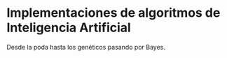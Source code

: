 # Implementaciones de algoritmos de Inteligencia Artificial
Desde la poda hasta los genéticos pasando por Bayes.

